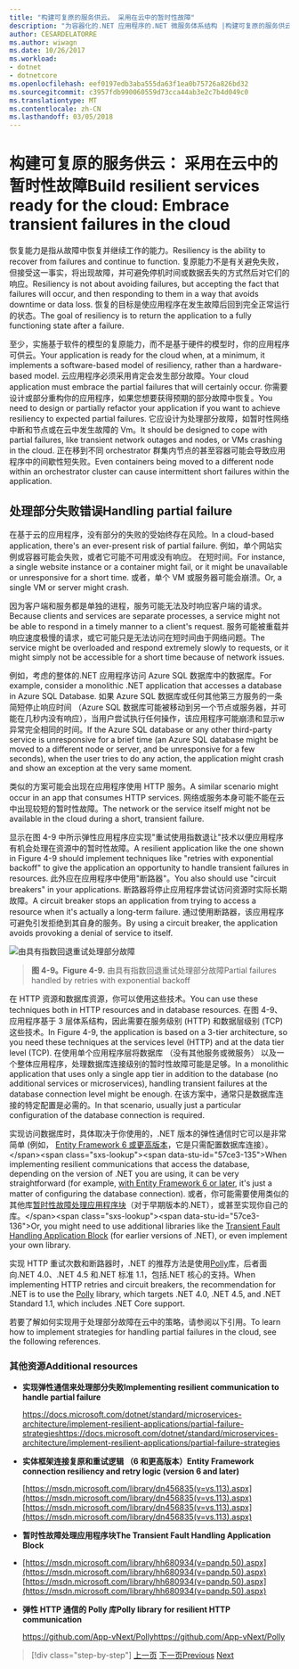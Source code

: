 ```yaml
---
title: "构建可复原的服务供云。 采用在云中的暂时性故障"
description: "为容器化的.NET 应用程序的.NET 微服务体系结构 |构建可复原的服务供云。 采用在云中的暂时性故障"
author: CESARDELATORRE
ms.author: wiwagn
ms.date: 10/26/2017
ms.workload:
- dotnet
- dotnetcore
ms.openlocfilehash: eef0197edb3aba555da63f1ea0b75726a826bd32
ms.sourcegitcommit: c3957fdb990060559d73cca44ab3e2c7b4d049c0
ms.translationtype: MT
ms.contentlocale: zh-CN
ms.lasthandoff: 03/05/2018
---
```

# <a name="build-resilient-services-ready-for-the-cloud-embrace-transient-failures-in-the-cloud"></a><span data-ttu-id="57ce3-105">构建可复原的服务供云： 采用在云中的暂时性故障</span><span class="sxs-lookup"><span data-stu-id="57ce3-105">Build resilient services ready for the cloud: Embrace transient failures in the cloud</span></span> 

<span data-ttu-id="57ce3-106">恢复能力是指从故障中恢复并继续工作的能力。</span><span class="sxs-lookup"><span data-stu-id="57ce3-106">Resiliency is the ability to recover from failures and continue to function.</span></span> <span data-ttu-id="57ce3-107">复原能力不是有关避免失败，但接受这一事实，将出现故障，并可避免停机时间或数据丢失的方式然后对它们的响应。</span><span class="sxs-lookup"><span data-stu-id="57ce3-107">Resiliency is not about avoiding failures, but accepting the fact that failures will occur, and then responding to them in a way that avoids downtime or data loss.</span></span> <span data-ttu-id="57ce3-108">恢复的目标是使应用程序在发生故障后回到完全正常运行的状态。</span><span class="sxs-lookup"><span data-stu-id="57ce3-108">The goal of resiliency is to return the application to a fully functioning state after a failure.</span></span>

<span data-ttu-id="57ce3-109">至少，实施基于软件的模型的复原能力，而不是基于硬件的模型时，你的应用程序可供云。</span><span class="sxs-lookup"><span data-stu-id="57ce3-109">Your application is ready for the cloud when, at a minimum, it implements a software-based model of resiliency, rather than a hardware-based model.</span></span> <span data-ttu-id="57ce3-110">云应用程序必须采用肯定会发生部分故障。</span><span class="sxs-lookup"><span data-stu-id="57ce3-110">Your cloud application must embrace the partial failures that will certainly occur.</span></span> <span data-ttu-id="57ce3-111">你需要设计或部分重构你的应用程序，如果您想要获得预期的部分故障中恢复。</span><span class="sxs-lookup"><span data-stu-id="57ce3-111">You need to design or partially refactor your application if you want to achieve resiliency to expected partial failures.</span></span> <span data-ttu-id="57ce3-112">它应设计为处理部分故障，如暂时性网络中断和节点或在云中发生故障的 Vm。</span><span class="sxs-lookup"><span data-stu-id="57ce3-112">It should be designed to cope with partial failures, like transient network outages and nodes, or VMs crashing in the cloud.</span></span> <span data-ttu-id="57ce3-113">正在移到不同 orchestrator 群集内节点的甚至容器可能会导致应用程序中的间歇性短失败。</span><span class="sxs-lookup"><span data-stu-id="57ce3-113">Even containers being moved to a different node within an orchestrator cluster can cause intermittent short failures within the application.</span></span>

## <a name="handling-partial-failure"></a><span data-ttu-id="57ce3-114">处理部分失败错误</span><span class="sxs-lookup"><span data-stu-id="57ce3-114">Handling partial failure</span></span>

<span data-ttu-id="57ce3-115">在基于云的应用程序，没有部分的失败的受始终存在风险。</span><span class="sxs-lookup"><span data-stu-id="57ce3-115">In a cloud-based application, there's an ever-present risk of partial failure.</span></span> <span data-ttu-id="57ce3-116">例如，单个网站实例或容器可能会失败，或者它可能不可用或没有响应。 在短时间。</span><span class="sxs-lookup"><span data-stu-id="57ce3-116">For instance, a single website instance or a container might fail, or it might be unavailable or unresponsive for a short time.</span></span> <span data-ttu-id="57ce3-117">或者，单个 VM 或服务器可能会崩溃。</span><span class="sxs-lookup"><span data-stu-id="57ce3-117">Or, a single VM or server might crash.</span></span>

<span data-ttu-id="57ce3-118">因为客户端和服务都是单独的进程，服务可能无法及时响应客户端的请求。</span><span class="sxs-lookup"><span data-stu-id="57ce3-118">Because clients and services are separate processes, a service might not be able to respond in a timely manner to a client's request.</span></span> <span data-ttu-id="57ce3-119">服务可能被重载并响应速度极慢的请求，或它可能只是无法访问在短时间由于网络问题。</span><span class="sxs-lookup"><span data-stu-id="57ce3-119">The service might be overloaded and respond extremely slowly to requests, or it might simply not be accessible for a short time because of network issues.</span></span>

<span data-ttu-id="57ce3-120">例如，考虑的整体的.NET 应用程序访问 Azure SQL 数据库中的数据库。</span><span class="sxs-lookup"><span data-stu-id="57ce3-120">For example, consider a monolithic .NET application that accesses a database in Azure SQL Database.</span></span> <span data-ttu-id="57ce3-121">如果 Azure SQL 数据库或任何其他第三方服务的一条简短停止响应时间 （Azure SQL 数据库可能被移动到另一个节点或服务器，并可能在几秒内没有响应），当用户尝试执行任何操作，该应用程序可能崩溃和显示w 异常完全相同的时间。</span><span class="sxs-lookup"><span data-stu-id="57ce3-121">If the Azure SQL database or any other third-party service is unresponsive for a brief time (an Azure SQL database might be moved to a different node or server, and be unresponsive for a few seconds), when the user tries to do any action, the application might crash and show an exception at the very same moment.</span></span>

<span data-ttu-id="57ce3-122">类似的方案可能会出现在应用程序使用 HTTP 服务。</span><span class="sxs-lookup"><span data-stu-id="57ce3-122">A similar scenario might occur in an app that consumes HTTP services.</span></span> <span data-ttu-id="57ce3-123">网络或服务本身可能不能在云中出现较短的暂时性故障。</span><span class="sxs-lookup"><span data-stu-id="57ce3-123">The network or the service itself might not be available in the cloud during a short, transient failure.</span></span>

<span data-ttu-id="57ce3-124">显示在图 4-9 中所示弹性应用程序应实现"重试使用指数退让"技术以便应用程序有机会处理在资源中的暂时性故障。</span><span class="sxs-lookup"><span data-stu-id="57ce3-124">A resilient application like the one shown in Figure 4-9 should implement techniques like "retries with exponential backoff" to give the application an opportunity to handle transient failures in resources.</span></span> <span data-ttu-id="57ce3-125">此外应在应用程序中使用"断路器"。</span><span class="sxs-lookup"><span data-stu-id="57ce3-125">You also should use "circuit breakers" in your applications.</span></span> <span data-ttu-id="57ce3-126">断路器将停止应用程序尝试访问资源时实际长期故障。</span><span class="sxs-lookup"><span data-stu-id="57ce3-126">A circuit breaker stops an application from trying to access a resource when it's actually a long-term failure.</span></span> <span data-ttu-id="57ce3-127">通过使用断路器，该应用程序可避免引发拒绝到其自身的服务。</span><span class="sxs-lookup"><span data-stu-id="57ce3-127">By using a circuit breaker, the application avoids provoking a denial of service to itself.</span></span>

![由具有指数回退重试处理部分故障](./media/image9.png)

> <span data-ttu-id="57ce3-129">**图 4-9。**</span><span class="sxs-lookup"><span data-stu-id="57ce3-129">**Figure 4-9.**</span></span> <span data-ttu-id="57ce3-130">由具有指数回退重试处理部分故障</span><span class="sxs-lookup"><span data-stu-id="57ce3-130">Partial failures handled by retries with exponential backoff</span></span>

<span data-ttu-id="57ce3-131">在 HTTP 资源和数据库资源，你可以使用这些技术。</span><span class="sxs-lookup"><span data-stu-id="57ce3-131">You can use these techniques both in HTTP resources and in database resources.</span></span> <span data-ttu-id="57ce3-132">在图 4-9、 应用程序基于 3 层体系结构，因此需要在服务级别 (HTTP) 和数据层级别 (TCP) 这些技术。</span><span class="sxs-lookup"><span data-stu-id="57ce3-132">In Figure 4-9, the application is based on a 3-tier architecture, so you need these techniques at the services level (HTTP) and at the data tier level (TCP).</span></span> <span data-ttu-id="57ce3-133">在使用单个应用程序层将数据库 （没有其他服务或微服务） 以及一个整体应用程序，处理数据库连接级别的暂时性故障可能是足够。</span><span class="sxs-lookup"><span data-stu-id="57ce3-133">In a monolithic application that uses only a single app tier in addition to the database (no additional services or microservices), handling transient failures at the database connection level might be enough.</span></span> <span data-ttu-id="57ce3-134">在该方案中，通常只是数据库连接的特定配置是必需的。</span><span class="sxs-lookup"><span data-stu-id="57ce3-134">In that scenario, usually just a particular configuration of the database connection is required.</span></span>

<span data-ttu-id="57ce3-135">实现访问数据库时，具体取决于你使用的，.NET 版本的弹性通信时它可以是非常简单 (例如， [Entity Framework 6 或更高版本](https://msdn.microsoft.com/library/dn456835(v=vs.113).aspx)，它是只需配置数据库连接）。</span><span class="sxs-lookup"><span data-stu-id="57ce3-135">When implementing resilient communications that access the database, depending on the version of .NET you are using, it can be very straightforward (for example, [with Entity Framework 6 or later](https://msdn.microsoft.com/library/dn456835(v=vs.113).aspx), it's just a matter of configuring the database connection).</span></span> <span data-ttu-id="57ce3-136">或者，你可能需要使用类似的其他库[暂时性故障处理应用程序块](https://msdn.microsoft.com/library/hh680934(v=pandp.50).aspx)（对于早期版本的.NET），或甚至实现你自己的库。</span><span class="sxs-lookup"><span data-stu-id="57ce3-136">Or, you might need to use additional libraries like the [Transient Fault Handling Application Block](https://msdn.microsoft.com/library/hh680934(v=pandp.50).aspx) (for earlier versions of .NET), or even implement your own library.</span></span>

<span data-ttu-id="57ce3-137">实现 HTTP 重试次数和断路器时，.NET 的推荐方法是使用[Polly](https://github.com/App-vNext/Polly)库，后者面向.NET 4.0、.NET 4.5 和.NET 标准 1.1，包括.NET 核心的支持。</span><span class="sxs-lookup"><span data-stu-id="57ce3-137">When implementing HTTP retries and circuit breakers, the recommendation for .NET is to use the [Polly](https://github.com/App-vNext/Polly) library, which targets .NET 4.0, .NET 4.5, and .NET Standard 1.1, which includes .NET Core support.</span></span>

<span data-ttu-id="57ce3-138">若要了解如何实现用于处理部分故障在云中的策略，请参阅以下引用。</span><span class="sxs-lookup"><span data-stu-id="57ce3-138">To learn how to implement strategies for handling partial failures in the cloud, see the following references.</span></span>

### <a name="additional-resources"></a><span data-ttu-id="57ce3-139">其他资源</span><span class="sxs-lookup"><span data-stu-id="57ce3-139">Additional resources</span></span>

-   <span data-ttu-id="57ce3-140">**实现弹性通信来处理部分失败**</span><span class="sxs-lookup"><span data-stu-id="57ce3-140">**Implementing resilient communication to handle partial failure**</span></span>

    [<span data-ttu-id="57ce3-141">https://docs.microsoft.com/dotnet/standard/microservices-architecture/implement-resilient-applications/partial-failure-strategies</span><span class="sxs-lookup"><span data-stu-id="57ce3-141">https://docs.microsoft.com/dotnet/standard/microservices-architecture/implement-resilient-applications/partial-failure-strategies</span></span>](../../microservices-architecture/implement-resilient-applications/partial-failure-strategies.md)

-   <span data-ttu-id="57ce3-142">**实体框架连接复原和重试逻辑 （6 和更高版本）**</span><span class="sxs-lookup"><span data-stu-id="57ce3-142">**Entity Framework connection resiliency and retry logic (version 6 and later)**</span></span>

    <span data-ttu-id="57ce3-143">[https://msdn.microsoft.com/library/dn456835(v=vs.113).aspx](https://msdn.microsoft.com/library/dn456835(v=vs.113).aspx)</span><span class="sxs-lookup"><span data-stu-id="57ce3-143">[https://msdn.microsoft.com/library/dn456835(v=vs.113).aspx](https://msdn.microsoft.com/library/dn456835(v=vs.113).aspx)</span></span>

-   <span data-ttu-id="57ce3-144">**暂时性故障处理应用程序块**</span><span class="sxs-lookup"><span data-stu-id="57ce3-144">**The Transient Fault Handling Application Block**</span></span>

-   <span data-ttu-id="57ce3-145">[https://msdn.microsoft.com/library/hh680934(v=pandp.50).aspx](https://msdn.microsoft.com/library/hh680934(v=pandp.50).aspx)</span><span class="sxs-lookup"><span data-stu-id="57ce3-145">[https://msdn.microsoft.com/library/hh680934(v=pandp.50).aspx](https://msdn.microsoft.com/library/hh680934(v=pandp.50).aspx)</span></span>

-   <span data-ttu-id="57ce3-146">**弹性 HTTP 通信的 Polly 库**</span><span class="sxs-lookup"><span data-stu-id="57ce3-146">**Polly library for resilient HTTP communication**</span></span>

    <span data-ttu-id="57ce3-147">https://github.com/App-vNext/Polly</span><span class="sxs-lookup"><span data-stu-id="57ce3-147">https://github.com/App-vNext/Polly</span></span>

>[!div class="step-by-step"]
<span data-ttu-id="57ce3-148">[上一页](when-to-deploy-windows-containers-to-azure-container-service-kubernetes.md)
[下一页](modernize-your-apps-with-monitoring-and-telemetry.md)</span><span class="sxs-lookup"><span data-stu-id="57ce3-148">[Previous](when-to-deploy-windows-containers-to-azure-container-service-kubernetes.md)
[Next](modernize-your-apps-with-monitoring-and-telemetry.md)</span></span>
